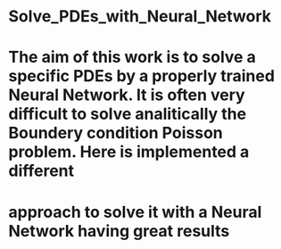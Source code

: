 # Solve_PDEs_with_Neural_Network
# The aim of this work is to solve a specific PDEs by a properly trained Neural Network. It is often very difficult to solve analitically the Boundery condition Poisson problem. Here is implemented a different 
# approach to solve it with a Neural Network having great results
